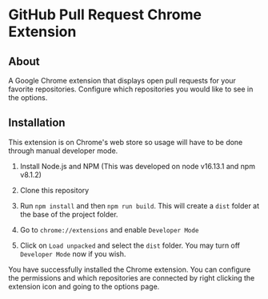# GitHub Pull Request Chrome Extension

## About

A Google Chrome extension that displays open pull requests for your favorite repositories. Configure which repositories you would like to see in the options.

## Installation

This extension is on Chrome's web store so usage will have to be done through manual developer mode.

1. Install Node.js and NPM (This was developed on node v16.13.1 and npm v8.1.2)

2. Clone this repository

3. Run `npm install` and then `npm run build`. This will create a `dist` folder at the base of the project folder.

4. Go to `chrome://extensions` and enable `Developer Mode`

5. Click on `Load unpacked` and select the `dist` folder. You may turn off `Developer Mode` now if you wish.

You have successfully installed the Chrome extension. You can configure the permissions and which repositories are connected by right clicking the extension icon and going to the options page.
